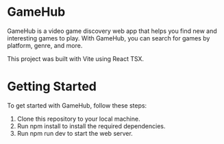 # GameHub

GameHub is a video game discovery web app that helps you find new and interesting games to play. With GameHub, you can search for games by platform, genre, and more.

This project was built with Vite using React TSX.

# Getting Started
To get started with GameHub, follow these steps:

1. Clone this repository to your local machine.
2. Run npm install to install the required dependencies.
3. Run npm run dev to start the web server.

